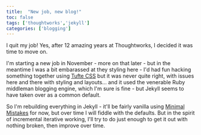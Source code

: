```yaml
---
title:  "New job, new blog!"
toc: false
tags: ['thoughtworks','jekyll']
categories: ['blogging']
---
```

I quit my job! Yes, after 12 amazing years at Thoughtworks, I decided it was time to move on.  

I'm starting a new job in November - more on that later - but in the meantime I was a bit embarassed at they styling here - I'd had fun hacking something together using [Tufte CSS](https://edwardtufte.github.io/tufte-css/) but it was never quite right, with issues here and there with styling and layouts... and it used the venerable Ruby middleman blogging engine, which I'm sure is fine - but Jekyll seems to have taken over as a common default.

So I'm rebuilding everything in Jekyll - it'll be fairly vanilla using [Minimal Mistakes](https://mmistakes.github.io/minimal-mistakes/) for now, but over time I will fiddle with the defaults.  But in the spirit of incremental iterative working, I'll try to do just enough to get it out with nothing broken, then improve over time.
